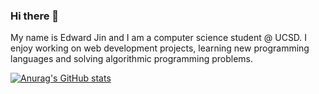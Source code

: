 ### Hi there 👋

My name is Edward Jin and I am a computer science student @ UCSD. I enjoy working on web development projects, learning new programming languages and solving algorithmic programming problems.

[![Anurag's GitHub stats](https://github-readme-stats.vercel.app/api?username=edwardjin)](https://github.com/anuraghazra/github-readme-stats)


<!--
**EddieJ03/EddieJ03** is a ✨ _special_ ✨ repository because its `README.md` (this file) appears on your GitHub profile.

Here are some ideas to get you started:

- 🔭 I’m currently working on ...
- 🌱 I’m currently learning ...
- 👯 I’m looking to collaborate on ...
- 🤔 I’m looking for help with ...
- 💬 Ask me about ...
- 📫 How to reach me: ...
- 😄 Pronouns: ...
- ⚡ Fun fact: ...
-->
